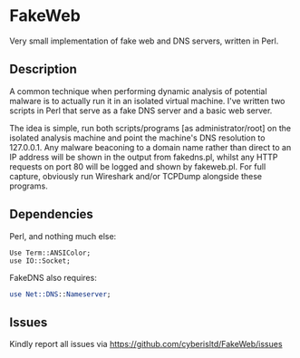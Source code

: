 FakeWeb
=======


Very small implementation of fake web and DNS servers, written in Perl.

Description
-----------
A common technique when performing dynamic analysis of potential malware is to actually run it in an isolated virtual machine. I've written two scripts in Perl that serve as a fake DNS server and a basic web server.

The idea is simple, run both scripts/programs [as administrator/root] on the isolated analysis machine and point the machine's DNS resolution to 127.0.0.1. Any malware beaconing to a domain name rather than direct to an IP address will be shown in the output from fakedns.pl, whilst any HTTP requests on port 80 will be logged and shown by fakeweb.pl. For full capture, obviously run Wireshark and/or TCPDump alongside these programs.

Dependencies
------------
Perl, and nothing much else:
```
Use Term::ANSIColor;
use IO::Socket;
```
FakeDNS also requires:
```perl
use Net::DNS::Nameserver;
```
Issues
------
Kindly report all issues via https://github.com/cyberisltd/FakeWeb/issues
